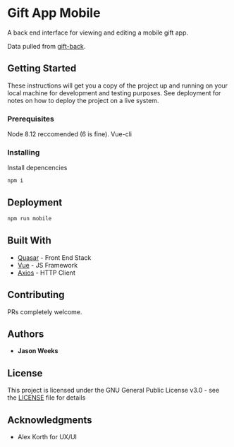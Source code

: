 # Gift App Mobile

A back end interface for viewing and editing a mobile gift app.

Data pulled from [gift-back](https://github.com/RealWeeks/gift-back).

## Getting Started

These instructions will get you a copy of the project up and running on your local machine for development and testing purposes. See deployment for notes on how to deploy the project on a live system.

### Prerequisites

Node 8.12 reccomended (6 is fine).
Vue-cli

### Installing

Install depencencies

```
npm i
```

## Deployment

``` bash
npm run mobile
```

## Built With
* [Quasar](https://quasar-framework.org//) - Front End Stack
* [Vue](https://vuejs.org/) - JS Framework
* [Axios](https://github.com/axios/axios) - HTTP Client

## Contributing

PRs completely welcome.


## Authors

* **Jason Weeks**


## License

This project is licensed under the GNU General Public License v3.0 - see the [LICENSE](LICENSE) file for details

## Acknowledgments

* Alex Korth for UX/UI
